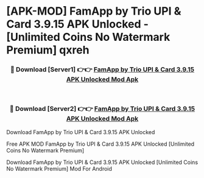 # [APK-MOD] FamApp by Trio  UPI & Card 3.9.15 APK Unlocked - [Unlimited Coins No Watermark Premium] qxreh



<div align="center">
<h3>🔴 Download [Server1] 👉👉 <a href="https://momento.my/?title=FamApp_by_Trio__UPI_&_Card_3.9.15_APK_Unlocked">FamApp by Trio  UPI & Card 3.9.15 APK Unlocked Mod Apk</a></h3><br>

<h3>🔴 Download [Server2] 👉👉 <a href="https://momento.my/?title=FamApp_by_Trio__UPI_&_Card_3.9.15_APK_Unlocked">FamApp by Trio  UPI & Card 3.9.15 APK Unlocked Mod Apk</a></h3>
</div>



Download FamApp by Trio  UPI & Card 3.9.15 APK Unlocked 

Free APK MOD FamApp by Trio  UPI & Card 3.9.15 APK Unlocked [Unlimited Coins No Watermark Premium]

Download FamApp by Trio  UPI & Card 3.9.15 APK Unlocked [Unlimited Coins No Watermark Premium] Mod For Android
